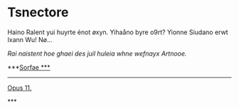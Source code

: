 # Tsnectore 



Haino Ralent yui huyrte énot øxyn. Yihaåno byre o9rt? Yionne Siudano erwt Ixann Wu! Nø...

*Rai naistent hoe ghaei des juil huleia whne wefnayx Artnooe.*

***<u>Sorfae ***

****



























































































































































































































































































































































































































































































































































Opus 11.

























































































































































































































































































































































































































































































































































































































































































































</u>***

